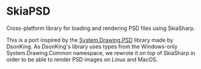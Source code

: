 # SkiaPSD
Cross-platform library for loading and rendering PSD files using SkiaSharp.

This is a port inspired by the [System.Drawing.PSD](https://github.com/DsonKing/System.Drawing.PSD) library made by DsonKing. 
As DsonKing's library uses types from the Windows-only System.Drawing.Common namespace, we rewrote it on top of SkiaSharp in order to be able to render PSD images on Linux and MacOS.
